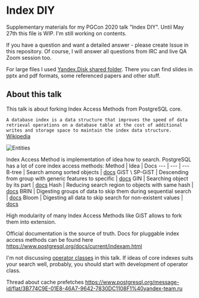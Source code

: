 # Index DIY
Supplementary materials for my PGCon 2020 talk "Index DIY".
Until May 27th this file is WIP. I'm still working on contents.

If you have a question and want a detailed answer - please create Issue in this repository. Of course, I will answer all questions from IRC and live QA Zoom session too.

For large files I used [Yandex.Disk shared folder](https://yadi.sk/d/z9ZbSmp8mM1YSA).
There you can find slides in pptx and pdf formats, some referenced papers and other stuff.

## About this talk
This talk is about forking Index Access Methods from PostgreSQL core.

```A database index is a data structure that improves the speed of data retrieval operations on a database table at the cost of additional writes and storage space to maintain the index data structure.```
[Wikipedia](https://en.wikipedia.org/wiki/Database_index)

![Entities](img/entities.png)

Index Access Method is implementation of idea how to search.
PostgreSQL has a lot of core index access methods:
Method | Idea | Docs
--- | --- | ---
B-tree | Search among sorted objects | [docs](https://www.postgresql.org/docs/current/btree.html)
GiST \ SP-GiST | Descending from group with generic features to specific | [docs](https://www.postgresql.org/docs/current/gist.html)
GIN | Searching object by its part | [docs](https://www.postgresql.org/docs/current/gin-intro.html)
Hash | Reducing search region to objects with same hash | [docs](https://www.postgresql.org/docs/current/indexes-types.html)
BRIN | Digesting groups of data to skip them during sequential search | [docs](https://www.postgresql.org/docs/current/brin-intro.html)
Bloom | Digesting all data to skip search for non-existent values | [docs](https://www.postgresql.org/docs/current/bloom.html)

High modularity of many Index Access Methods like GiST allows to fork them into extension.

Official documentation is the source of truth. Docs for pluggable index access methods can be found here https://www.postgresql.org/docs/current/indexam.html

I'm not discussing [operator classes](https://www.postgresql.org/docs/current/sql-createopclass.html) in this talk. If ideas of core indexes suits your search well, probably, you should start with development of operator class.

Thread about cache prefetches https://www.postgresql.org/message-id/flat/3B774C9E-01E8-46A7-9642-7830DC1108F1%40yandex-team.ru
